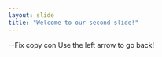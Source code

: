 ```yaml
---
layout: slide
title: "Welcome to our second slide!"
---
```

--Fix copy con
Use the left arrow to go back!
